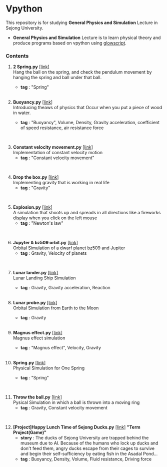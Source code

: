 # Vpython
This repository is for studying **General Physics and Simulation** Lecture in Sejong University.  
- **General Physics and Simulation** Lecture is to learn physical theory and produce programs based on vpython using [glowscript](https://www.glowscript.org/#/).   

### Contents
1. **2 Spring.py** [[link]](https://github.com/kimkyeongnam/Vpython/blob/master/2%20Spring.py)  
   Hang the ball on the spring, and check the pendulum movement by hanging the spring and ball under that ball.  
   + **tag** : "Spring"
   
   </br>
   
2. **Buoyancy.py** [[link]](https://github.com/kimkyeongnam/Vpython/blob/master/Buoyancy.py)  
   Introducing theaws of physics that Occur when you put a piece of wood in water.  
   + **tag** : "Buoyancy", Volume, Density, Gravity acceleration, coefficient of speed resistance, air resistance force
 
 </br>
 
3. **Constant velocity movement.py** [[link]](https://github.com/kimkyeongnam/Vpython/blob/master/Constant%20velocity%20movement.py)    
   Implementation of constant velocity motion  
   + **tag** : "Constant velocity movement"
  
  </br>
  
4. **Drop the box.py** [[link]](https://github.com/kimkyeongnam/Vpython/blob/master/Drop%20the%20box.py)  
   Implementing gravity that is working in real life  
   + **tag** : "Gravity"
  
  </br>
  
5. **Explosion.py** [[link]](https://github.com/kimkyeongnam/Vpython/blob/master/Explosion.py)  
   A simulation that shoots up and spreads in all directions like a fireworks display when you click on the left mouse  
   + **tag** : "Newton's law"  
  
  </br>
  
6. **Jupyter & bz509 orbit.py** [[link]](https://github.com/kimkyeongnam/Vpython/blob/master/Jupiter%20%26%20bz509%20orbit.py)  
   Orbital Simulation of a dwarf planet bz509 and Jupiter  
   + **tag** : Gravity, Velocity of planets  
  
  </br>
  
7. **Lunar lander.py** [[link]](https://github.com/kimkyeongnam/Vpython/blob/master/Lunar%20lander.py)  
   Lunar Landing Ship Simulation
   + **tag** : Gravity, Gravity acceleration, Reaction  
   
   </br>
   
8. **Lunar probe.py** [[link]](https://github.com/kimkyeongnam/Vpython/blob/master/Lunar%20probe.py)  
   Orbital Simulation from Earth to the Moon  
   + **tag** : Gravity
   
   </br>
   
9. **Magnus effect.py** [[link]](https://github.com/kimkyeongnam/Vpython/blob/master/Magnus%20effect.py)    
   Magnus effect simulation  
   + **tag** : "Magnus effect", Velocity, Gravity
   
   </br>
   
10. **Spring.py** [[link]](https://github.com/kimkyeongnam/Vpython/blob/master/Spring.py)  
    Physical Simulation for One Spring  
    + **tag** : "Spring"  
   
   </br>
   
11. **Throw the ball.py** [[link]](https://github.com/kimkyeongnam/Vpython/blob/master/Throw%20the%20ball.py)  
    Pysical Simulation in which a ball is thrown into a moving ring  
    + **tag** : Gravity, Constant velocity movement  
  
  </br>
  
12. **[Project]Happy Lunch Time of Sejong Ducks.py** [[link]](https://github.com/kimkyeongnam/Vpython/blob/master/%5BProject%5DHappy%20Lunch%20Time%20of%20Sejong%20Ducks.py) **"Term Project(Game)"**  
    + **story** : The ducks of Sejong University are trapped behind the museum due to AI. Because of the humans who lock up ducks and don't feed them, angry ducks escape from their cages to survive and begin their self-sufficiency by eating fish in the Asadal Pond...  
    + **tag** : Buoyancy, Density, Volume, Fluid resistance, Driving force
